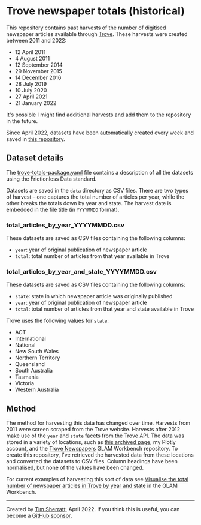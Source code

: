 # Trove newspaper totals (historical)

This repository contains past harvests of the number of digitised newspaper articles available through [Trove](https://trove.nla.gov.au/). These harvests were created between 2011 and 2022:

* 12 April 2011
* 4 August 2011
* 12 September 2014
* 29 November 2015
* 14 December 2016
* 28 July 2019
* 10 July 2020
* 27 April 2021
* 21 January 2022

It's possible I might find additional harvests and add them to the repository in the future.

 Since April 2022, datasets have been automatically created every week and saved in [this repository](https://github.com/wragge/trove-newspaper-totals).

## Dataset details

The [trove-totals-package.yaml](trove-totals-package.yaml) file contains a description of all the datasets using the Frictionless Data standard.

Datasets are saved in the `data` directory as CSV files. There are two types of harvest – one captures the total number of articles per year, while the other breaks the totals down by year and state. The harvest date is embedded in the file title (in `YYYYMMDD` format).

### total_articles_by_year_YYYYMMDD.csv

These datasets are saved as CSV files containing the following columns:

* `year`: year of original publication of newspaper article
* `total`: total number of articles from that year available in Trove

### total_articles_by_year_and_state_YYYYMMDD.csv

These datasets are saved as CSV files containing the following columns:

* `state`: state in which newspaper article was originally published
* `year`: year of original publication of newspaper article
* `total`: total number of articles from that year and state available in Trove

Trove uses the following values for `state`:

* ACT
* International
* National
* New South Wales
* Northern Territory
* Queensland
* South Australia
* Tasmania
* Victoria
* Western Australia

## Method

The method for harvesting this data has changed over time. Harvests from 2011 were screen scraped from the Trove website. Harvests after 2012 make use of the `year` and `state` facets from the Trove API. The data was stored in a variety of locations, such as [this archived page](https://timsherratt.org/shed/trove/graphs/), my Plotly account, and the [Trove Newspapers](https://github.com/GLAM-Workbench/trove-newspapers) GLAM Workbench repository. To create this repository, I've retrieved the harvested data from these locations and converted the datasets to CSV files. Column headings have been normalised, but none of the values have been changed.

For current examples of harvesting this sort of data see [Visualise the total number of newspaper articles in Trove by year and state](https://glam-workbench.net/trove-newspapers/#visualise-the-total-number-of-newspaper-articles-in-trove-by-year-and-state) in the GLAM Workbench.

---

Created by [Tim Sherratt](https://timsherratt.org), April 2022. If you think this is useful, you can become a [GitHub sponsor](https://github.com/sponsors/wragge).